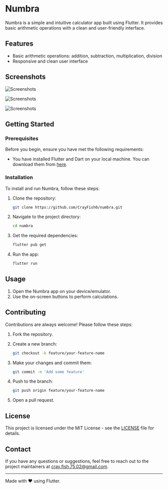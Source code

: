 # Numbra

Numbra is a simple and intuitive calculator app built using Flutter. It provides basic arithmetic operations with a clean and user-friendly interface.

## Features

- Basic arithmetic operations: addition, subtraction, multiplication, division
- Responsive and clean user interface

## Screenshots

![Screenshots](assets/screenshot1.jpg)

![Screenshots](assets/screenshot2.jpg)

![Screenshots](assets/screenshot3.jpg)

## Getting Started

### Prerequisites

Before you begin, ensure you have met the following requirements:

- You have installed Flutter and Dart on your local machine. You can download them from [here](https://flutter.dev/docs/get-started/install).

### Installation

To install and run Numbra, follow these steps:

1. Clone the repository:

    ```bash
    git clone https://github.com/CrayFish0/numbra.git
    ```

2. Navigate to the project directory:

    ```bash
    cd numbra
    ```

3. Get the required dependencies:

    ```bash
    flutter pub get
    ```

4. Run the app:

    ```bash
    flutter run
    ```

## Usage

1. Open the Numbra app on your device/emulator.
2. Use the on-screen buttons to perform calculations.

## Contributing

Contributions are always welcome! Please follow these steps:

1. Fork the repository.
2. Create a new branch:

    ```bash
    git checkout -b feature/your-feature-name
    ```

3. Make your changes and commit them:

    ```bash
    git commit -m 'Add some feature'
    ```

4. Push to the branch:

    ```bash
    git push origin feature/your-feature-name
    ```

5. Open a pull request.

## License

This project is licensed under the MIT License - see the [LICENSE](LICENSE) file for details.

## Contact

If you have any questions or suggestions, feel free to reach out to the project maintainers at [cray.fish.75.02@gmail.com](mailto:cray.fish.75.02@gmail.com).

---

Made with ❤️ using Flutter.
